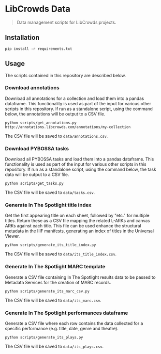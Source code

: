 # LibCrowds Data

> Data management scripts for LibCrowds projects.


## Installation

```
pip install -r requirements.txt
```


## Usage

The scripts contained in this repository are described below.


### Download annotations

Download all annotations for a collection and load them into a pandas
dataframe. This functionality is used as part of the input for various other
scripts in this repository. If run as a standalone script, using the command
below, the annotations will be output to a CSV file.

```
python scripts/get_annotations.py http://annotations.libcrowds.com/annotations/my-collection
```

The CSV file will be saved to `data/annotations.csv`.


### Download PYBOSSA tasks

Download all PYBOSSA tasks and load them into a pandas dataframe. This
functionality is used as part of the input for various other scripts in this
repository. If run as a standalone script, using the command below, the task
data will be output to a CSV file.

```
python scripts/get_tasks.py
```

The CSV file will be saved to `data/tasks.csv`.


### Generate In The Spotlight title index

Get the first appearing title on each sheet, followed by "etc." for
multiple titles. Return these as a CSV file mapping the related L-ARKs and
canvas ARKs against each title. This file can be used enhance the structural
metadata in the IIIF manifests, generating an index of titles in the Universal
Viewer.

```
python scripts/generate_its_title_index.py
```

The CSV file will be saved to `data/its_title_index.csv`.


### Generate In The Spotlight MARC template

Generate a CSV file containing In The Spotlight results data to be passed to
Metadata Services for the creation of MARC records.

```
python scripts/generate_its_marc_csv.py
```

The CSV file will be saved to `data/its_marc.csv`.

### Generate In The Spotlight performances dataframe

Generate a CSV file where each row contains the data collected for a specific
performance (e.g. title, date, genre and theatre).

```
python scripts/generate_its_plays.py
```

The CSV file will be saved to `data/its_plays.csv`.
